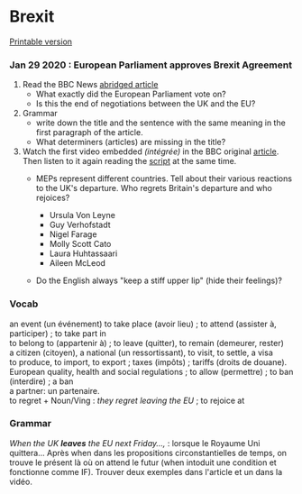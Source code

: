 # Brexit

[Printable version](brexit.pdf)

### Jan 29 2020 : European Parliament approves Brexit Agreement

1. Read the BBC News [abridged article](bbcnews_brexit_approval)    
   * What exactly did the European Parliament vote on?
   * Is this the end of negotiations between the UK and the EU?
2. Grammar  
   * write down the title and the sentence with the same meaning in the first paragraph of the article.
   * What determiners (articles) are missing in the title?
3. Watch the first video embedded *(intégrée)* in the BBC original [article](https://www.bbc.com/news/uk-politics-51287430). Then listen to it again reading the [script](bbcnews_brexit_approval_script) at the same time.
   * MEPs represent different countries. Tell about their various reactions to the UK's departure. Who regrets Britain's departure and who rejoices?
     * Ursula Von Leyne
     * Guy Verhofstadt
     * Nigel Farage
     * Molly Scott Cato
     * Laura Huhtassaari
     * Aileen McLeod
   
   * Do the English always "keep a stiff upper lip" (hide their feelings)?

### Vocab

an event (un événement) to take place (avoir lieu) ; to attend (assister à, participer) ; to take part in  
to belong to (appartenir à) ; to leave (quitter), to remain (demeurer, rester)  
a citizen (citoyen), a national (un ressortissant), to visit, to settle, a visa  
to produce, to import, to export ; taxes (impôts) ; tariffs (droits de douane).   
European quality, health and social regulations ; to allow (permettre) ; to ban (interdire) ; a ban  
a partner: un partenaire.  
to regret + Noun/Ving : *they regret leaving the EU*  ; to rejoice at

### Grammar

*When the UK **leaves** the EU next Friday…,* : lorsque le Royaume Uni quittera… 
Après when dans les propositions circonstantielles de temps, on trouve le présent là où on attend le futur (when intoduit une condition et fonctionne comme IF). Trouver deux exemples dans l'article et un dans la vidéo.